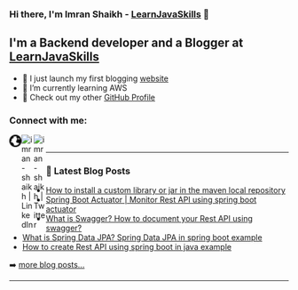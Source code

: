 
<!--
**im-imran-shaikh/im-imran-shaikh** is a ✨ _special_ ✨ repository because its `README.md` (this file) appears on your GitHub profile.

Here are some ideas to get you started:

- 🔭 I just launch my first blogging [website][website]  ...
- 🌱 I’m currently learning AWS ...
- 👯 I’m looking to collaborate on ...
- 🤔 I’m looking for help with ...
- 💬 Ask me about ...
- 📫 How to reach me: ...
- 😄 Pronouns: ...
- ⚡ Fun fact: ...
-->

### Hi there, I'm Imran  Shaikh - [LearnJavaSkills][website] 👋

## I'm a Backend developer and a Blogger at [LearnJavaSkills][website]

- 🔭 I just launch my first blogging [website][website]
- 🌱 I’m currently learning AWS
- 💬 Check out my other [GitHub Profile][github]

### Connect with me:

[<img align="left" alt="LearnJavaSkills.in" width="22px" src="https://raw.githubusercontent.com/iconic/open-iconic/master/svg/globe.svg" />][website]
[<img align="left" alt="imran-shaikh | LinkedIn" width="22px" src="https://cdn.jsdelivr.net/npm/simple-icons@v3/icons/linkedin.svg" />][linkedin]
[<img align="left" alt="imran-shaikh | Twitter" width="22px" src="https://cdn.jsdelivr.net/npm/simple-icons@v3/icons/twitter.svg" />][twitter]

<br />

---

### 📕 Latest Blog Posts

<!-- BLOG-POST-LIST:START -->
- [How to install a custom library or jar in the maven local repository](http://feedproxy.google.com/~r/LearnJavaSkills/~3/OhA1Zk2N6D0/how-to-install-custom-library-or-jar-in.html)
- [Spring Boot Actuator | Monitor Rest API using spring boot actuator](http://feedproxy.google.com/~r/LearnJavaSkills/~3/ak-VNYB03kw/spring-boot-actuator_18.html)
- [What is Swagger? How to document your Rest API using swagger?](http://feedproxy.google.com/~r/LearnJavaSkills/~3/Yq18L6htMLA/what-is-swagger.html)
- [What is Spring Data JPA? Spring Data JPA in spring boot example](http://feedproxy.google.com/~r/LearnJavaSkills/~3/6Zeu31PbrUY/Spring-Data-JPA.html)
- [How to create Rest API using spring boot in java example](http://feedproxy.google.com/~r/LearnJavaSkills/~3/tkqSi54AmD4/Rest-API-using-spring-boot-in-java.html)
<!-- BLOG-POST-LIST:END -->

➡️ [more blog posts...](https://www.Learnjavaskills.in)

---

[website]: https://www.Learnjavaskills.in
[twitter]: https://twitter.com/im_imran_shaikh
[linkedin]: https://linkedin.com/in/im-imran-shaikh
[github]: https://github.com/LearnJavaSkills

